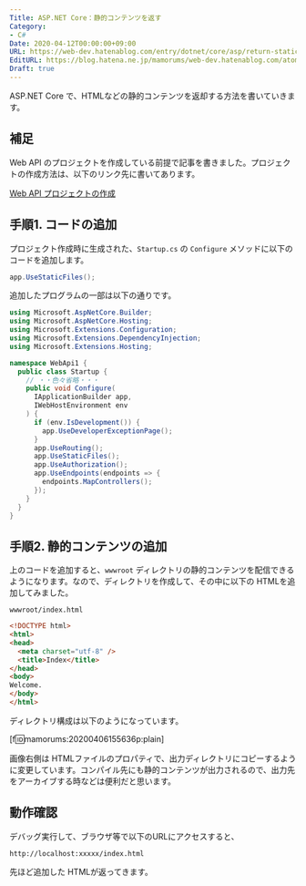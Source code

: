 ```yaml
---
Title: ASP.NET Core：静的コンテンツを返す
Category:
- C#
Date: 2020-04-12T00:00:00+09:00
URL: https://web-dev.hatenablog.com/entry/dotnet/core/asp/return-static-contents
EditURL: https://blog.hatena.ne.jp/mamorums/web-dev.hatenablog.com/atom/entry/26006613545882606
Draft: true
---
```


ASP.NET Core で、HTMLなどの静的コンテンツを返却する方法を書いていきます。


## 補足
Web API のプロジェクトを作成している前提で記事を書きました。プロジェクトの作成方法は、以下のリンク先に書いてあります。

[Web API プロジェクトの作成](/entry/dotnet/core/asp/create-web-api-project)


## 手順1. コードの追加
プロジェクト作成時に生成された、`Startup.cs` の `Configure` メソッドに以下のコードを追加します。

```cs
app.UseStaticFiles();
```

追加したプログラムの一部は以下の通りです。

```cs
using Microsoft.AspNetCore.Builder;
using Microsoft.AspNetCore.Hosting;
using Microsoft.Extensions.Configuration;
using Microsoft.Extensions.DependencyInjection;
using Microsoft.Extensions.Hosting;

namespace WebApi1 {
  public class Startup {
    // ・・色々省略・・・
    public void Configure(
      IApplicationBuilder app,
      IWebHostEnvironment env
    ) {
      if (env.IsDevelopment()) {
        app.UseDeveloperExceptionPage();
      }
      app.UseRouting();
      app.UseStaticFiles();
      app.UseAuthorization();
      app.UseEndpoints(endpoints => {
        endpoints.MapControllers();
      });
    }
  }
}  
```


## 手順2. 静的コンテンツの追加
上のコードを追加すると、`wwwroot` ディレクトリの静的コンテンツを配信できるようになります。なので、ディレクトリを作成して、その中に以下の HTMLを追加してみました。

`wwwroot/index.html`

```html
<!DOCTYPE html>
<html>
<head>
  <meta charset="utf-8" />
  <title>Index</title>
</head>
<body>
Welcome.
</body>
</html>
```

ディレクトリ構成は以下のようになっています。

[f:id:mamorums:20200406155636p:plain]

画像右側は HTMLファイルのプロパティで、出力ディレクトリにコピーするように変更しています。コンパイル先にも静的コンテンツが出力されるので、出力先をアーカイブする時などは便利だと思います。


## 動作確認
デバッグ実行して、ブラウザ等で以下のURLにアクセスすると、

```
http://localhost:xxxxx/index.html
```

先ほど追加した HTMLが返ってきます。

